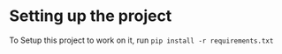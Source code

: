 # Setting up the project

To Setup this project to work on it, run `pip install -r requirements.txt`